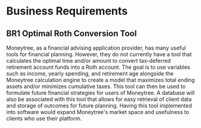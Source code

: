# Business Requirements

## BR1 Optimal Roth Conversion Tool

Moneytree, as a financial advising application provider, has many useful tools for financial planning. However, they do not currently have a tool that calculates the optimal time and/or amount to convert tax-deferred retirement account funds into a Roth account. The goal is to use variables such as income, yearly spending, and retirement age alongside the Moneytree calculation engine to create a model that maximizes total ending assets and/or minimizes cumulative taxes. This tool can then be used to formulate future financial strategies for users of Moneytree. A database will also be associated with this tool that allows for easy retrieval of client data and storage of outcomes for future planning. Having this tool implemented into software would expand Moneytree's market space and usefulness to clients who use their platform. 

